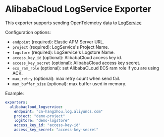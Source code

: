 # AlibabaCloud LogService Exporter

This exporter supports sending OpenTelemetry data to [LogService](https://www.alibabacloud.com/product/log-service)

Configuration options:

- `endpoint` (required): Elastic APM Server URL.
- `project` (required): LogService's Project Name.
- `logstore` (required): LogService's Logstore Name.
- `access_key_id` (optional): AlibabaCloud access key id.
- `access_key_secret` (optional): AlibabaCloud access key secret.
- `ecs_ram_role` (optional): set AlibabaCLoud ECS ram role if you are using ACK.
- `max_retry` (optional): max retry count when send fail.
- `max_buffer_size` (optional): max buffer used in memory.

Example:

```yaml
exporters:
  alibabacloud_logservice:
    endpoint: "cn-hangzhou.log.aliyuncs.com"
    project: "demo-project"
    logstore: "demo-logstore"
    access_key_id: "access-key-id"
    access_key_secret: "access-key-secret"
```